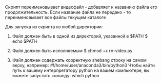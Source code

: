 Скрипт переименовывает видеофайл - добавляет к названию файла его продолжительность.
Если название файла не передано - то переименовывает все файлы текущем каталоге

Для запуска из скрипта из любой директории:

1. Файл должен быть в одной из директорий, указанной в $PATH
$ echo $PATH

2. Файл должен быть исполняемым
$ chmod +x rn-video.py

3. Файл должен содержать корректную shebang строку на самом верху, например:
#!/home/user/anaconda3/bin/python3
Чтобы найти путь к вашему интерпретатору python на вашем компьютере, вы можете запустить команду:
which python
